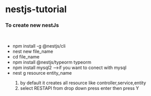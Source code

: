 # nestjs-tutorial
<h3>To create new nestJs</h3><br>
<div>
  <ul>
    <li>npm install -g @nestjs/cli</li>
    <li>nest new file_name</li>
    <li>cd file_name</li>
    <li>npm install @nestjs/typeorm typeorm</li>
    <li>npm install mysql2 -->if you want to conect with mysql</li>
    <li>nest g resource entity_name</li>
    <ol>
      <li>by default it creates all resource like controller,service,entity</li>
    <li>select RESTAPI from drop down press enter then press Y</li>
    </ol>
  </ul>
</div>
